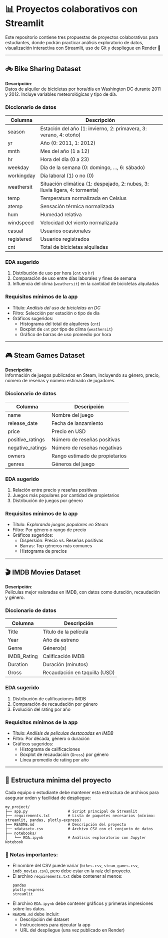 # 📊 Proyectos colaborativos con Streamlit

Este repositorio contiene tres propuestas de proyectos colaborativos para estudiantes, donde podrán practicar análisis exploratorio de datos, visualización interactiva con Streamlit, uso de Git y despliegue en Render 🚀

---

## 🚲 Bike Sharing Dataset

**Descripción**:  
Datos de alquiler de bicicletas por hora/día en Washington DC durante 2011 y 2012. Incluye variables meteorológicas y tipo de día.

### Diccionario de datos

| Columna       | Descripción                                                                 |
|---------------|------------------------------------------------------------------------------|
| season        | Estación del año (1: invierno, 2: primavera, 3: verano, 4: otoño)            |
| yr            | Año (0: 2011, 1: 2012)                                                       |
| mnth          | Mes del año (1 a 12)                                                         |
| hr            | Hora del día (0 a 23)                                                        |
| weekday       | Día de la semana (0: domingo, ..., 6: sábado)                                |
| workingday    | Día laboral (1) o no (0)                                                     |
| weathersit    | Situación climática (1: despejado, 2: nubes, 3: lluvia ligera, 4: tormenta)  |
| temp          | Temperatura normalizada en Celsius                                           |
| atemp         | Sensación térmica normalizada                                                |
| hum           | Humedad relativa                                                             |
| windspeed     | Velocidad del viento normalizada                                             |
| casual        | Usuarios ocasionales                                                         |
| registered    | Usuarios registrados                                                         |
| cnt           | Total de bicicletas alquiladas                                               |

### EDA sugerido

1. Distribución de uso por hora (`cnt` vs `hr`)
2. Comparación de uso entre días laborales y fines de semana
3. Influencia del clima (`weathersit`) en la cantidad de bicicletas alquiladas

### Requisitos mínimos de la app

* Título: *Análisis del uso de bicicletas en DC*
* Filtro: Selección por estación o tipo de día
* Gráficos sugeridos:
  - Histograma del total de alquileres (`cnt`)
  - Boxplot de `cnt` por tipo de clima (`weathersit`)
  - Gráfico de barras de uso promedio por hora

---

## 🎮 Steam Games Dataset

**Descripción**:  
Información de juegos publicados en Steam, incluyendo su género, precio, número de reseñas y número estimado de jugadores.

### Diccionario de datos

| Columna           | Descripción                                 |
|-------------------|----------------------------------------------|
| name              | Nombre del juego                             |
| release_date      | Fecha de lanzamiento                         |
| price             | Precio en USD                                |
| positive_ratings  | Número de reseñas positivas                  |
| negative_ratings  | Número de reseñas negativas                  |
| owners            | Rango estimado de propietarios               |
| genres            | Géneros del juego                            |

### EDA sugerido

1. Relación entre precio y reseñas positivas
2. Juegos más populares por cantidad de propietarios
3. Distribución de juegos por género

### Requisitos mínimos de la app

* Título: *Explorando juegos populares en Steam*
* Filtro: Por género o rango de precio
* Gráficos sugeridos:
  - Dispersión: Precio vs. Reseñas positivas
  - Barras: Top géneros más comunes
  - Histograma de precios

---

## 🎬 IMDB Movies Dataset

**Descripción**:  
Películas mejor valoradas en IMDB, con datos como duración, recaudación y género.

### Diccionario de datos

| Columna       | Descripción                   |
|---------------|-------------------------------|
| Title         | Título de la película         |
| Year          | Año de estreno                |
| Genre         | Género(s)                     |
| IMDB_Rating   | Calificación IMDB             |
| Duration      | Duración (minutos)            |
| Gross         | Recaudación en taquilla (USD) |

### EDA sugerido

1. Distribución de calificaciones IMDB
2. Comparación de recaudación por género
3. Evolución del rating por año

### Requisitos mínimos de la app

* Título: *Análisis de películas destacadas en IMDB*
* Filtro: Por década, género o duración
* Gráficos sugeridos:
  - Histograma de calificaciones
  - Boxplot de recaudación (`Gross`) por género
  - Línea promedio de rating por año

---



## 📁 Estructura mínima del proyecto

Cada equipo o estudiante debe mantener esta estructura de archivos para asegurar orden y facilidad de despliegue:

```
my_project/
├── app.py                  # Script principal de Streamlit
├── requirements.txt        # Lista de paquetes necesarios (mínimo: streamlit, pandas, plotly-express)
├── README.md               # Descripción del proyecto
├── <dataset>.csv           # Archivo CSV con el conjunto de datos
├── notebooks/
│   └── EDA.ipynb           # Análisis exploratorio con Jupyter Notebook
```

### 📌 Notas importantes:

* El nombre del CSV puede variar (`bikes.csv`, `steam_games.csv`, `imdb_movies.csv`), pero debe estar en la raíz del proyecto.
* El archivo `requirements.txt` debe contener al menos:
  ```
  pandas
  plotly-express
  streamlit
  ```
* El archivo `EDA.ipynb` debe contener gráficos y primeras impresiones sobre los datos.
* `README.md` debe incluir:
  - Descripción del dataset
  - Instrucciones para ejecutar la app
  - URL del despliegue (una vez publicado en Render)

